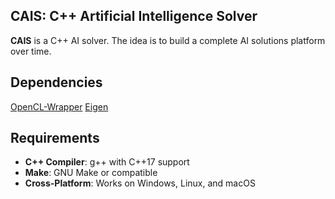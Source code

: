 ## CAIS: C++ Artificial Intelligence Solver

**CAIS** is a C++ AI solver. The idea is to build a complete AI solutions platform over time.


## Dependencies 
[OpenCL-Wrapper](https://github.com/gustavoverneck/OpenCL-Wrapper)
[Eigen](https://eigen.tuxfamily.org/index.php?title=Main_Page)


## Requirements

- **C++ Compiler**: g++ with C++17 support
- **Make**: GNU Make or compatible
- **Cross-Platform**: Works on Windows, Linux, and macOS
